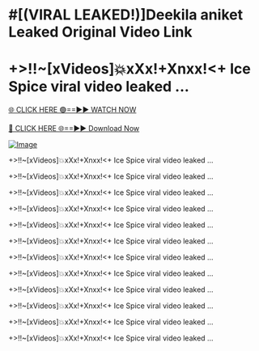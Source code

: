 # #[(VIRAL LEAKED!)]Deekila aniket Leaked Original Video Link
# +>!!~[xVideos]💥️xXx!+Xnxx!<+ Ice Spice viral video leaked ...


[🌐 CLICK HERE 🟢==►► WATCH NOW](http://live-tvstream.com/2025/01/26/viral-video/)

[🔴 CLICK HERE 🌐==►► Download Now](http://live-tvstream.com/2025/01/26/viral-video)


[![Image](https://github.com/user-attachments/assets/a0411060-44d6-429a-b74c-272b07b98f91)](http://live-tvstream.com/2025/01/26/viral-video)

+>!!~[xVideos]💥️xXx!+Xnxx!<+ Ice Spice viral video leaked ...


+>!!~[xVideos]💥️xXx!+Xnxx!<+ Ice Spice viral video leaked ...


+>!!~[xVideos]💥️xXx!+Xnxx!<+ Ice Spice viral video leaked ...


+>!!~[xVideos]💥️xXx!+Xnxx!<+ Ice Spice viral video leaked ...


+>!!~[xVideos]💥️xXx!+Xnxx!<+ Ice Spice viral video leaked ...


+>!!~[xVideos]💥️xXx!+Xnxx!<+ Ice Spice viral video leaked ...


+>!!~[xVideos]💥️xXx!+Xnxx!<+ Ice Spice viral video leaked ...


+>!!~[xVideos]💥️xXx!+Xnxx!<+ Ice Spice viral video leaked ...


+>!!~[xVideos]💥️xXx!+Xnxx!<+ Ice Spice viral video leaked ...


+>!!~[xVideos]💥️xXx!+Xnxx!<+ Ice Spice viral video leaked ...


+>!!~[xVideos]💥️xXx!+Xnxx!<+ Ice Spice viral video leaked ...


+>!!~[xVideos]💥️xXx!+Xnxx!<+ Ice Spice viral video leaked ...
